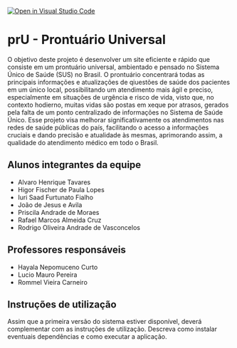[![Open in Visual Studio Code](https://classroom.github.com/assets/open-in-vscode-718a45dd9cf7e7f842a935f5ebbe5719a5e09af4491e668f4dbf3b35d5cca122.svg)](https://classroom.github.com/online_ide?assignment_repo_id=11834206&assignment_repo_type=AssignmentRepo)
# prU - Prontuário Universal

O objetivo deste projeto é desenvolver um site eficiente e rápido que consiste em um prontuário universal, ambientado e pensado no Sistema Único de Saúde (SUS) no Brasil. O prontuário concentrará todas as principais informações e atualizações de qiuestões de saúde dos pacientes em um único local, possibilitando um atendimento mais ágil e preciso, especialmente em situações de urgência e risco de vida, visto que, no contexto hodierno, muitas vidas são postas em xeque por atrasos, gerados pela falta de um ponto centralizado de informações no Sistema de Saúde Único. Esse projeto visa melhorar significativamente os atendimentos nas redes de saúde públicas do país, facilitando o acesso a informações cruciais e dando precisão e atualidade às mesmas, aprimorando assim, a qualidade do atendimento médico em todo o Brasil.

## Alunos integrantes da equipe

* Alvaro Henrique Tavares
* Higor Fischer de Paula Lopes
* Iuri Saad Furtunato Fialho
* João de Jesus e Avila
* Priscila Andrade de Moraes
* Rafael Marcos Almeida Cruz
* Rodrigo Oliveira Andrade de Vasconcelos


## Professores responsáveis

* Hayala Nepomuceno Curto
* Lucio Mauro Pereira
* Rommel Vieira Carneiro

## Instruções de utilização

Assim que a primeira versão do sistema estiver disponível, deverá complementar com as instruções de utilização. Descreva como instalar eventuais dependências e como executar a aplicação.
